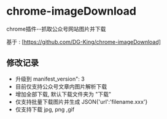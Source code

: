 # chrome-imageDownload

chrome插件--抓取公众号网站图片并下载

基于 : [https://github.com/DG-King/chrome-imageDownload]

## 修改记录

-   升级到 manifest_version": 3
-   目前仅支持公众号文章内图片解析下载
-   增加全部下载, 默认下载文件夹为 "下载"
-   仅支持批量下载图片并生成 JSON{'url':'filename.xxx'}
-   仅支持下载 jpg, png ,gif

